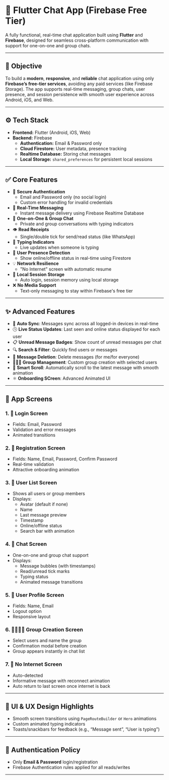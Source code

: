 # 💬 Flutter Chat App (Firebase Free Tier)

A fully functional, real-time chat application built using **Flutter** and **Firebase**, designed for seamless cross-platform communication with support for one-on-one and group chats.

---

## 🎯 Objective

To build a **modern**, **responsive**, and **reliable** chat application using only **Firebase’s free-tier services**, avoiding any paid services (like Firebase Storage). The app supports real-time messaging, group chats, user presence, and session persistence with smooth user experience across Android, iOS, and Web.

---

## ⚙️ Tech Stack

- **Frontend:** Flutter (Android, iOS, Web)
- **Backend:** Firebase
  - **Authentication:** Email & Password only 
  - **Cloud Firestore:** User metadata, presence tracking
  - **Realtime Database:** Storing chat messages
  - **Local Storage:** `shared_preferences` for persistent local sessions

---

## ✅ Core Features

- 🔐 **Secure Authentication**
  - Email and Password only (no social login)
  - Custom error handling for invalid credentials
- 💬 **Real-Time Messaging**
  - Instant message delivery using Firebase Realtime Database
- 👥 **One-on-One & Group Chat**
  - Private and group conversations with typing indicators
- 👁️ **Read Receipts**
  - Single/double tick for send/read status (like WhatsApp)
- 🧠 **Typing Indicators**
  - Live updates when someone is typing
- 📶 **User Presence Detection**
  - Show online/offline status in real-time using Firestore
- 💡 **Network Resilience**
  - "No Internet" screen with automatic resume
- 💾 **Local Session Storage**
  - Auto login, session memory using local storage
- ❌ **No Media Support**
  - Text-only messaging to stay within Firebase's free tier

---

## ✨ Advanced Features

- 🔄 **Auto Sync**: Messages sync across all logged-in devices in real-time
- 🕓 **Live Status Updates**: Last seen and online status displayed for each user
- 📋 **Unread Message Badges**: Show count of unread messages per chat
- 🔍 **Search & Filter**: Quickly find users or messages
- 🛑 **Message Deletion**: Delete messages (for me/for everyone)
- 🧑‍🤝‍🧑 **Group Management**: Custom group creation with selected users
- 🧠 **Smart Scroll**: Automatically scroll to the latest message with smooth animation
- ⚛️ **Onboarding SCreen**: Advanced Animated UI 

---

## 🧩 App Screens

### 1. 🔐 Login Screen
- Fields: Email, Password
- Validation and error messages
- Animated transitions

### 2. 📝 Registration Screen
- Fields: Name, Email, Password, Confirm Password
- Real-time validation
- Attractive onboarding animation

### 3. 📃 User List Screen
- Shows all users or group members
- Displays:
  - Avatar (default if none)
  - Name
  - Last message preview
  - Timestamp
  - Online/offline status
  - Search bar with animation

### 4. 💬 Chat Screen
- One-on-one and group chat support
- Displays:
  - Message bubbles (with timestamps)
  - Read/unread tick marks
  - Typing status
  - Animated message transitions

### 5. 👤 User Profile Screen
- Fields: Name, Email
- Logout option
- Responsive layout

### 6. 👨‍👩‍👧‍👦 Group Creation Screen
- Select users and name the group
- Confirmation modal before creation
- Group appears instantly in chat list

### 7. 🚫 No Internet Screen
- Auto-detected
- Informative message with reconnect animation
- Auto return to last screen once internet is back

---

## 🎨 UI & UX Design Highlights

- Smooth screen transitions using `PageRouteBuilder` or `Hero` animations
- Custom animated typing indicators
- Toasts/snackbars for feedback (e.g., “Message sent”, “User is typing”)

---

## 🔐 Authentication Policy

- Only **Email & Password** login/registration
- Firebase Authentication rules applied for all reads/writes

---

